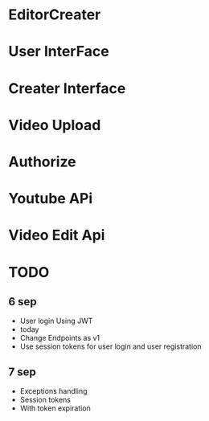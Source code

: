 # EditorCreater
# User InterFace
# Creater Interface
# Video Upload
# Authorize
# Youtube APi
# Video Edit Api
# TODO
## 6 sep 
- User login Using JWT
- today
- Change Endpoints as v1
- Use session tokens for user login and user registration
## 7 sep
- Exceptions handling
- Session tokens
- With token expiration
